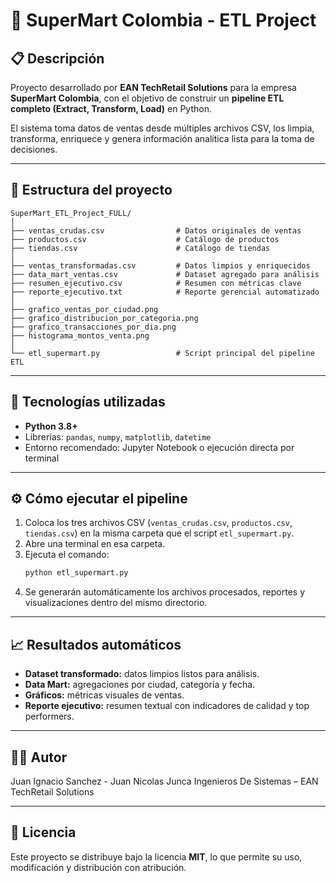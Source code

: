 # 🏪 SuperMart Colombia - ETL Project

## 📋 Descripción
Proyecto desarrollado por **EAN TechRetail Solutions** para la empresa **SuperMart Colombia**, con el objetivo de construir un **pipeline ETL completo (Extract, Transform, Load)** en Python.

El sistema toma datos de ventas desde múltiples archivos CSV, los limpia, transforma, enriquece y genera información analítica lista para la toma de decisiones.

---

## 🚀 Estructura del proyecto
```
SuperMart_ETL_Project_FULL/
│
├── ventas_crudas.csv                # Datos originales de ventas
├── productos.csv                    # Catálogo de productos
├── tiendas.csv                      # Catálogo de tiendas
│
├── ventas_transformadas.csv         # Datos limpios y enriquecidos
├── data_mart_ventas.csv             # Dataset agregado para análisis
├── resumen_ejecutivo.csv            # Resumen con métricas clave
├── reporte_ejecutivo.txt            # Reporte gerencial automatizado
│
├── grafico_ventas_por_ciudad.png
├── grafico_distribucion_por_categoria.png
├── grafico_transacciones_por_dia.png
├── histograma_montos_venta.png
│
└── etl_supermart.py                 # Script principal del pipeline ETL
```

---

## 🧩 Tecnologías utilizadas
- **Python 3.8+**
- Librerías: `pandas`, `numpy`, `matplotlib`, `datetime`
- Entorno recomendado: Jupyter Notebook o ejecución directa por terminal

---

## ⚙️ Cómo ejecutar el pipeline
1. Coloca los tres archivos CSV (`ventas_crudas.csv`, `productos.csv`, `tiendas.csv`) en la misma carpeta que el script `etl_supermart.py`.
2. Abre una terminal en esa carpeta.
3. Ejecuta el comando:
   ```bash
   python etl_supermart.py
   ```
4. Se generarán automáticamente los archivos procesados, reportes y visualizaciones dentro del mismo directorio.

---

## 📈 Resultados automáticos
- **Dataset transformado:** datos limpios listos para análisis.
- **Data Mart:** agregaciones por ciudad, categoría y fecha.
- **Gráficos:** métricas visuales de ventas.
- **Reporte ejecutivo:** resumen textual con indicadores de calidad y top performers.

---

## 👨‍💻 Autor
Juan Ignacio Sanchez - Juan Nicolas Junca 
Ingenieros De Sistemas – EAN TechRetail Solutions

---

## 📄 Licencia
Este proyecto se distribuye bajo la licencia **MIT**, lo que permite su uso, modificación y distribución con atribución.

